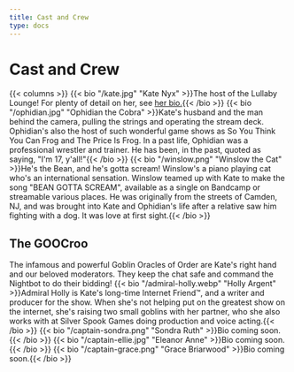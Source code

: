 ```yaml
---
title: Cast and Crew
type: docs
---
```


# Cast and Crew

{{< columns >}}
{{< bio "/kate.jpg" "Kate Nyx" >}}The host of the Lullaby Lounge!  For plenty of detail on her, see <a href="https://www.katenyx.com/bio-1">her bio.</a>{{< /bio >}}
{{< bio "/ophidian.jpg" "Ophidian the Cobra" >}}Kate's husband and the man behind the camera, pulling the strings and operating the stream deck.  Ophidian's also the host of such wonderful game shows as So You Think You Can Frog and The Price Is Frog.  In a past life, Ophidian was a professional wrestler and trainer.  He has been, in the past, quoted as saying, "I'm 17, y'all!"{{< /bio >}}
{{< bio "/winslow.png" "Winslow the Cat" >}}He's the Bean, and he's gotta scream!  Winslow's a piano playing cat who's an international sensation.  Winslow teamed up with Kate to make the song "BEAN GOTTA SCREAM", available as a single on Bandcamp or streamable various places.  He was originally from the streets of Camden, NJ, and was brought into Kate and Ophidian's life after a relative saw him fighting with a dog.  It was love at first sight.{{< /bio >}}

## The GOOCroo

The infamous and powerful Goblin Oracles of Order are Kate's right hand and our beloved moderators.  They keep the chat safe and command the Nightbot to do their bidding!
{{< bio "/admiral-holly.webp" "Holly Argent" >}}Admiral Holly is Kate's long-time Internet Friend&trade;, and a writer and producer for the show.  When she's not helping put on the greatest show on the internet, she's raising two small goblins with her partner, who she also works with at Silver Spook Games doing production and voice acting.{{< /bio >}}
{{< bio "/captain-sondra.png" "Sondra Ruth" >}}Bio coming soon.{{< /bio >}}
{{< bio "/captain-ellie.jpg" "Eleanor Anne" >}}Bio coming soon.{{< /bio >}}
{{< bio "/captain-grace.png" "Grace Briarwood" >}}Bio coming soon.{{< /bio >}}
